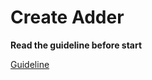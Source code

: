 # Create Adder

**Read the guideline before start**

[Guideline](https://github.com/mate-academy/js_task-guideline/blob/master/README.md)
